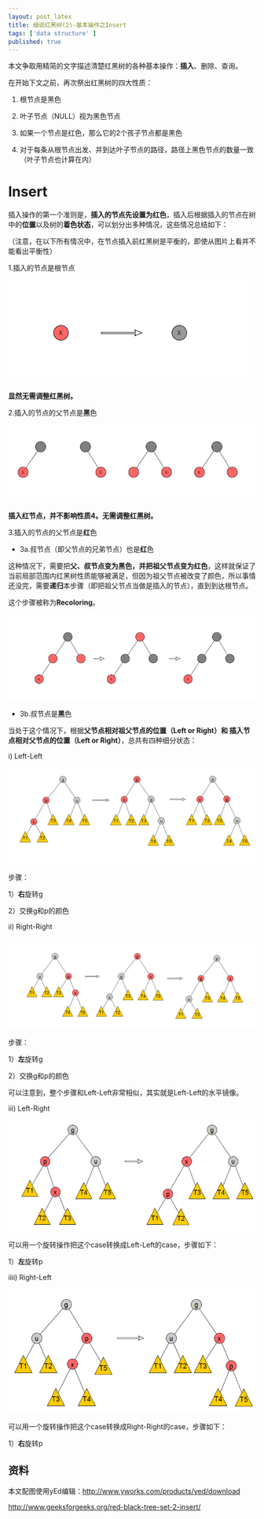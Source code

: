 ```yaml
---
layout: post_latex
title: 细说红黑树(2)-基本操作之Insert
tags: ['data structure' ]
published: true
---
```



<!--more-->
本文争取用精简的文字描述清楚红黑树的各种基本操作：**插入**、删除、查询。

在开始下文之前，再次祭出红黑树的四大性质：

1. 根节点是黑色

2. 叶子节点（NULL）视为黑色节点

3. 如果一个节点是红色，那么它的2个孩子节点都是黑色

4. 对于每条从根节点出发、并到达叶子节点的路径，路径上黑色节点的数量一致（叶子节点也计算在内）


# Insert

插入操作的第一个准则是，**插入的节点先设置为红色**，插入后根据插入的节点在树中的**位置**以及树的**着色状态**，可以划分出多种情况，这些情况总结如下：

（注意，在以下所有情况中，在节点插入前红黑树是平衡的，即使从图片上看并不能看出平衡性）

1.插入的节点是根节点

![2.png](../images/2016.10/2.png)

**显然无需调整红黑树。**

2.插入的节点的父节点是**黑**色

![3.png](../images/2016.10/3.png)

**插入红节点，并不影响性质4。无需调整红黑树。**


3.插入的节点的父节点是**红**色

- 3a.叔节点（即父节点的兄弟节点）也是**红**色

这种情况下，需要把**父、叔节点变为黑色，并把祖父节点变为红色**，这样就保证了当前局部范围内红黑树性质能够被满足，但因为祖父节点被改变了颜色，所以事情还没完，需要**递归**本步骤（即把祖父节点当做是插入的节点），直到到达根节点。

这个步骤被称为**Recoloring**。


![4.png](../images/2016.10/4.png)

- 3b.叔节点是**黑**色

当处于这个情况下，根据**父节点相对祖父节点的位置（Left or Right）和  插入节点相对父节点的位置（Left or Right）**，总共有四种细分状态：

i) Left-Left


![5.png](../images/2016.10/5.png)

步骤：

1）**右**旋转g

2）交换g和p的颜色


ii) Right-Right


![6.png](../images/2016.10/6.png)

步骤：

1）**左**旋转g

2）交换g和p的颜色

可以注意到，整个步骤和Left-Left非常相似，其实就是Left-Left的水平镜像。

iii) Left-Right

![7.png](../images/2016.10/7.png)

可以用一个旋转操作把这个case转换成Left-Left的case，步骤如下：

1）**左**旋转p

iiii) Right-Left

![8.png](../images/2016.10/8.png)

可以用一个旋转操作把这个case转换成Right-Right的case，步骤如下：

1）**右**旋转p





## 资料

本文配图使用yEd编辑：http://www.yworks.com/products/yed/download

http://www.geeksforgeeks.org/red-black-tree-set-2-insert/